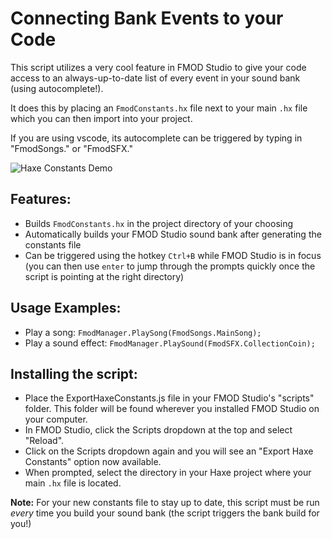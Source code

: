 # Connecting Bank Events to your Code

This script utilizes a very cool feature in FMOD Studio to give your code access to an always-up-to-date list of every event in your sound bank (using autocomplete!).

It does this by placing an `FmodConstants.hx` file next to your main `.hx` file which you can then import into your project.

If you are using vscode, its autocomplete can be triggered by typing in "FmodSongs." or "FmodSFX." 

![Haxe Constants Demo](https://raw.githubusercontent.com/Tanz0rz/faxe2/c45b561153d632452803257da74bad2ae19a767b/HaxeConstants.gif)

## Features:
- Builds `FmodConstants.hx` in the project directory of your choosing
- Automatically builds your FMOD Studio sound bank after generating the constants file
- Can be triggered using the hotkey `Ctrl+B` while FMOD Studio is in focus (you can then use `enter` to jump through the prompts quickly once the script is pointing at the right directory)

## Usage Examples:
- Play a song: `FmodManager.PlaySong(FmodSongs.MainSong);`
- Play a sound effect: `FmodManager.PlaySound(FmodSFX.CollectionCoin);`

## Installing the script:
- Place the ExportHaxeConstants.js file in your FMOD Studio's "scripts" folder. This folder will be found wherever you installed FMOD Studio on your computer.
- In FMOD Studio, click the Scripts dropdown at the top and select "Reload". 
- Click on the Scripts dropdown again and you will see an "Export Haxe Constants" option now available.
- When prompted, select the directory in your Haxe project where your main `.hx` file is located.


**Note:** For your new constants file to stay up to date, this script must be run *every* time you build your sound bank (the script triggers the bank build for you!)
